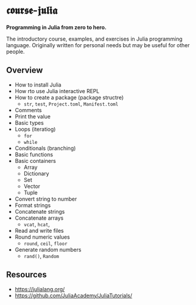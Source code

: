 # 𝖈𝖔𝖚𝖗𝖘𝖊-𝖏𝖚𝖑𝖎𝖆

**Programming in Julia from zero to hero.**

The introductory course, examples, and exercises in Julia programming language. Originally written for personal needs but may be useful for other people.

## Overview

- How to install Julia
- How rto use Julia interactive REPL
- How to create a package (package structre)
  - `str`, `test`, `Project.toml`, `Manifest.toml`
- Comments
- Print the value
- Basic types
- Loops (iteratiog)
  - `for`
  - `while`
- Conditionals (branching)
- Basic functions
- Basic containers
  - Array
  - Dictionary
  - Set
  - Vector
  - Tuple
- Convert string to number
- Format strings
- Concatenate strings
- Concatenate arrays
  - `vcat`, `hcat`,
- Read and write files
- Round numeric values
  - `round`, `ceil`, `floor`
- Generate random numbers
  - `rand()`, `Random`

## Resources

- https://julialang.org/
- https://github.com/JuliaAcademy/JuliaTutorials/
